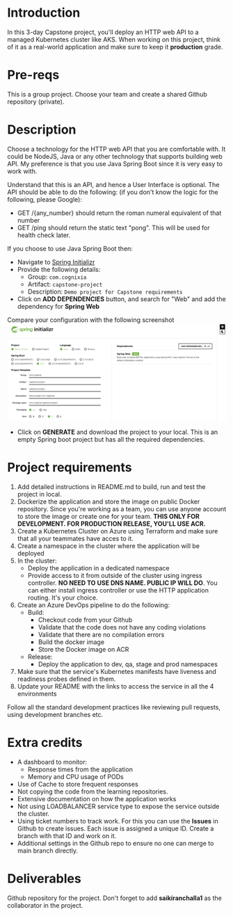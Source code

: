 # Introduction
In this 3-day Capstone project, you'll deploy an HTTP web API to a managed Kubernetes cluster like AKS. When working on this project, think of it as a real-world application and make sure to keep it **production** grade.

# Pre-reqs
This is a group project. Choose your team and create a shared Github repository (private).

# Description
Choose a technology for the HTTP web API that you are comfortable with. It could be NodeJS, Java or any other technology that supports building web API. My preference is that you use Java Spring Boot since it is very easy to work with.

Understand that this is an API, and hence a User Interface is optional. The API should be able to do the following: (if you don't know the logic for the following, please Google):
- GET /{any_number} should return the roman numeral equivalent of that number
- GET /ping should return the static text "pong". This will be used for health check later.

If you choose to use Java Spring Boot then:
- Navigate to [Spring Initializr](https://start.spring.io/)
- Provide the following details:
    - Group: `com.cognixia`
    - Artifact: `capstone-project`
    - Description: `Demo project for Capstone requirements`
- Click on **ADD DEPENDENCIES** button, and search for "Web" and add the dependency for **Spring Web**

Compare your configuration with the following screenshot
![](spring-project.jpg)

- Click on **GENERATE** and download the project to your local. This is an empty Spring boot project but has all the required dependencies.

# Project requirements
1. Add detailed instructions in README.md to build, run and test the project in local.
2. Dockerize the application and store the image on public Docker repository. Since you're working as a team, you can use anyone account to store the image or create one for your team. **THIS ONLY FOR DEVELOPMENT. FOR PRODUCTION RELEASE, YOU'LL USE ACR.**
3. Create a Kubernetes Cluster on Azure using Terraform and make sure that all your teammates have acces to it.
4. Create a namespace in the cluster where the application will be deployed
5. In the cluster:
    - Deploy the application in a dedicated namespace
    - Provide access to it from outside of the cluster using ingress controller. **NO NEED TO USE DNS NAME. PUBLIC IP WILL DO**. You can either install ingress controller or use the HTTP application routing. It's your choice.
7. Create an Azure DevOps pipeline to do the following:
    - Build:
        - Checkout code from your Github
        - Validate that the code does not have any coding violations
        - Validate that there are no compilation errors
        - Build the docker image
        - Store the Docker image on ACR
    - Release:
        - Deploy the application to dev, qa, stage and prod namespaces
8. Make sure that the service's Kubernetes manifests have liveness and readiness probes defined in them.
9. Update your README with the links to access the service in all the 4 environments

Follow all the standard development practices like reviewing pull requests, using development branches etc.

# Extra credits
- A dashboard to monitor:
    - Response times from the application
    - Memory and CPU usage of PODs
- Use of Cache to store frequent responses
- Not copying the code from the learning repositories.
- Extensive documentation on how the application works
- Not using LOADBALANCER service type to expose the service outside the cluster.
- Using ticket numbers to track work. For this you can use the **Issues** in Github to create issues. Each issue is assigned a unique ID. Create a branch with that ID and work on it.
- Additional settings in the Github repo to ensure no one can merge to main branch directly.

# Deliverables
Github repository for the project. Don't forget to add **saikiranchalla1** as the collaborator in the project.




